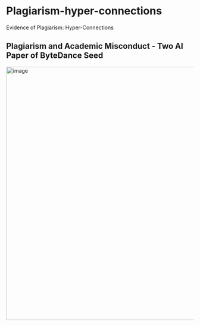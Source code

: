 # Plagiarism-hyper-connections
Evidence of Plagiarism: Hyper-Connections


## Plagiarism and Academic Misconduct - Two AI Paper of ByteDance Seed

<img width="809" height="680" alt="image" src="https://github.com/user-attachments/assets/15d1fa71-c50a-4173-adaa-bd9bfa19b21e" />
